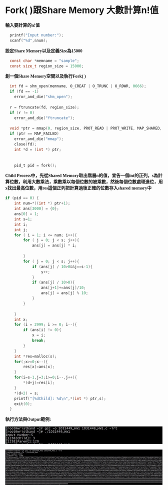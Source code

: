 # Fork( )跟Share Memory 大數計算n!值



 **<font face="微软雅黑">輸入要計算的n!值<font>**
```c
  printf("Input number:");
  scanf("%d",&num);
```

  **<font face="微软雅黑">設定Share Memory以及定義Size為15000<font>**
 
```c
  const char *memname = "sample";
  const size_t region_size = 15000;
```
  **<font face="微软雅黑">創一個Share Memory空間以及執行Fork( )<font>**
```c
  int fd = shm_open(memname, O_CREAT | O_TRUNC | O_RDWR, 0666);
  if (fd == -1)
    error_and_die("shm_open");

  r = ftruncate(fd, region_size);
  if (r != 0)
    error_and_die("ftruncate");

  void *ptr = mmap(0, region_size, PROT_READ | PROT_WRITE, MAP_SHARED, fd, 0);
  if (ptr == MAP_FAILED)
    error_and_die("mmap");
	close(fd);
    int *d = (int *) ptr;
	
	
    pid_t pid = fork();
```


 **<font face="微软雅黑">Child Process中，先從Shared Memory取出階層n的值，宣告一個int的正列，s為計算位數，利用大數乘法，乘數乘以每個位數的被乘數，然後每個位數處理進位，用x找出最高位數，用res這個正列把計算過後正確的位數存入shared memory中<font>**
```c
if (pid == 0) {	
    int num=*((int *) ptr+1);
	int ans[3000] = {0};
	ans[0] = 1;
	int s=1;
	int i;
	int j;
	for ( i = 1; i <= num; i++){
		for ( j = 0; j < s; j++){
			ans[j] = ans[j] * i;

		}
		for ( j = 0; j < s; j++){
			if (ans[j] / 10>0&&j==s-1){
				s++;
			}
			if (ans[j] / 10>0){
				ans[j+1]+=ans[j]/10;
				ans[j] = ans[j] % 10;
			}
		}

	}
	int x;
	for (i = 2999; i >= 0; i--){
		if (ans[i] != 0){
			x = i;
			break;
		}
	}
	int *res=malloc(s);
	for(;x>=0;x--){
		res[x]=ans[x];
	}	
	for(i=s-1,j=3;i>=0;i--,j++){
		*(d+j)=res[i];
	}
	*(d+2) = s;
	printf("[%dChild]: %d\n",*(int *) ptr,s);
    exit(0);
  }
```
 **<font face="微软雅黑">執行方法與Output範例:<font>**

![Output Example](./picture/input.jpg)

![Result](./picture/output.jpg)




